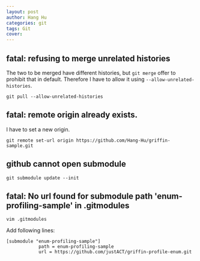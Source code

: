 ```yaml
---
layout: post
author: Hang Hu
categories: git
tags: Git 
cover: 
---
```


## fatal: refusing to merge unrelated histories

The two to be merged have different histories, but `git merge` offer to prohibit that in default. Therefore I have to allow it using `--allow-unrelated-histories`.

```
git pull --allow-unrelated-histories
```


## fatal: remote origin already exists.


I have to set a new origin.


```
git remote set-url origin https://github.com/Hang-Hu/griffin-sample.git
```


## github cannot open submodule


```
git submodule update --init
```


## fatal: No url found for submodule path 'enum-profiling-sample' in .gitmodules


```
vim .gitmodules
```


Add following lines:


```
[submodule "enum-profiling-sample"]
            path = enum-profiling-sample
            url = https://github.com/justACT/griffin-profile-enum.git
```
